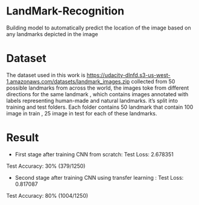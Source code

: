 # LandMark-Recognition
Building model to automatically predict the location of the image based on any landmarks depicted in the image

# Dataset
The dataset used in this work is https://udacity-dlnfd.s3-us-west-1.amazonaws.com/datasets/landmark_images.zip 
 collected from 50 possible landmarks from across the world, the images toke from different directions for the same landmark , which contains images annotated with labels representing human-made and natural landmarks. 
 it’s split into training and test folders. Each folder contains 50 landmark that contain 100 image in train , 25 image in test for each of these landmarks.
# Result
- First stage after training CNN from scratch:
Test Loss: 2.678351

Test Accuracy: 30% (379/1250)
- Second stage after training CNN using transfer learning :
Test Loss: 0.817087

Test Accuracy: 80% (1004/1250)
